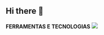 ## Hi there 👋

<!--
**jesusnicollas/jesusnicollas** is a ✨ _special_ ✨ repository because its `README.md` (this file) appears on your GitHub profile.

Here are some ideas to get you started:

- 🔭 I’m currently working on ...
- 🌱 I’m currently learning ...
- 👯 I’m looking to collaborate on ...
- 🤔 I’m looking for help with ...
- 💬 Ask me about ...
- 📫 How to reach me: ...
- 😄 Pronouns: ...
- ⚡ Fun fact: ...
-->
**FERRAMENTAS E TECNOLOGIAS**
<img src="https://cdn.jsdelivr.net/gh/devicons/devicon@latest/icons/mysql/mysql-plain-wordmark.svg" />
